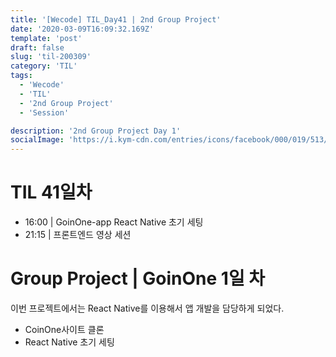 ```yaml
---
title: '[Wecode] TIL_Day41 | 2nd Group Project'
date: '2020-03-09T16:09:32.169Z'
template: 'post'
draft: false
slug: 'til-200309'
category: 'TIL'
tags:
  - 'Wecode'
  - 'TIL'
  - '2nd Group Project'
  - 'Session'

description: '2nd Group Project Day 1'
socialImage: 'https://i.kym-cdn.com/entries/icons/facebook/000/019/513/til.jpg'
---
```


# TIL 41일차

- 16:00 | GoinOne-app React Native 초기 세팅
- 21:15 | 프론트엔드 영상 세션

# Group Project | GoinOne 1일 차

이번 프로젝트에서는 React Native를 이용해서 앱 개발을 담당하게 되었다.

- CoinOne사이트 클론
- React Native 초기 세팅
